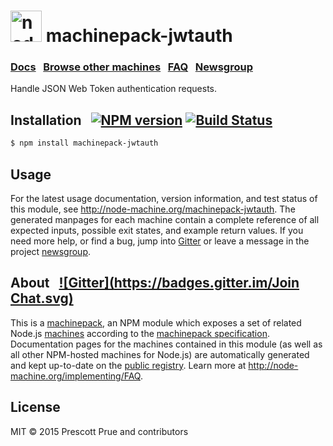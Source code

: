 <h1>
  <a href="http://node-machine.org" title="Node-Machine public registry"><img alt="node-machine logo" title="Node-Machine Project" src="http://node-machine.org/images/machine-anthropomorph-for-white-bg.png" width="50" /></a>
  machinepack-jwtauth
</h1>

### [Docs](http://node-machine.org/machinepack-jwtauth) &nbsp; [Browse other machines](http://node-machine.org/machinepacks) &nbsp;  [FAQ](http://node-machine.org/implementing/FAQ)  &nbsp;  [Newsgroup](https://groups.google.com/forum/?hl=en#!forum/node-machine)

Handle JSON Web Token authentication requests.


## Installation &nbsp; [![NPM version](https://badge.fury.io/js/machinepack-jwtauth.svg)](http://badge.fury.io/js/machinepack-jwtauth) [![Build Status](https://travis-ci.org/prescottprue/machinepack-jwtauth)](https://travis-ci.org/prescottprue/machinepack-jwtauth)

```sh
$ npm install machinepack-jwtauth
```

## Usage

For the latest usage documentation, version information, and test status of this module, see <a href="http://node-machine.org/machinepack-jwtauth" title="Handle JSON Web Token authentication requests. (for node.js)">http://node-machine.org/machinepack-jwtauth</a>.  The generated manpages for each machine contain a complete reference of all expected inputs, possible exit states, and example return values.  If you need more help, or find a bug, jump into [Gitter](https://gitter.im/node-machine/general) or leave a message in the project [newsgroup](https://groups.google.com/forum/?hl=en#!forum/node-machine).

## About  &nbsp; [![Gitter](https://badges.gitter.im/Join Chat.svg)](https://gitter.im/node-machine/general?utm_source=badge&utm_medium=badge&utm_campaign=pr-badge&utm_content=badge)

This is a [machinepack](http://node-machine.org/machinepacks), an NPM module which exposes a set of related Node.js [machines](http://node-machine.org/spec/machine) according to the [machinepack specification](http://node-machine.org/spec/machinepack).
Documentation pages for the machines contained in this module (as well as all other NPM-hosted machines for Node.js) are automatically generated and kept up-to-date on the <a href="http://node-machine.org" title="Public machine registry for Node.js">public registry</a>.
Learn more at <a href="http://node-machine.org/implementing/FAQ" title="Machine Project FAQ (for implementors)">http://node-machine.org/implementing/FAQ</a>.

## License

MIT &copy; 2015 Prescott Prue and contributors

